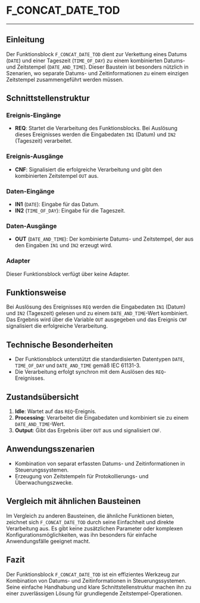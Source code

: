 # F_CONCAT_DATE_TOD

* * * * * * * * * *
## Einleitung
Der Funktionsblock `F_CONCAT_DATE_TOD` dient zur Verkettung eines Datums (`DATE`) und einer Tageszeit (`TIME_OF_DAY`) zu einem kombinierten Datums- und Zeitstempel (`DATE_AND_TIME`). Dieser Baustein ist besonders nützlich in Szenarien, wo separate Datums- und Zeitinformationen zu einem einzigen Zeitstempel zusammengeführt werden müssen.

## Schnittstellenstruktur

### **Ereignis-Eingänge**
- **REQ**: Startet die Verarbeitung des Funktionsblocks. Bei Auslösung dieses Ereignisses werden die Eingabedaten `IN1` (Datum) und `IN2` (Tageszeit) verarbeitet.

### **Ereignis-Ausgänge**
- **CNF**: Signalisiert die erfolgreiche Verarbeitung und gibt den kombinierten Zeitstempel `OUT` aus.

### **Daten-Eingänge**
- **IN1** (`DATE`): Eingabe für das Datum.
- **IN2** (`TIME_OF_DAY`): Eingabe für die Tageszeit.

### **Daten-Ausgänge**
- **OUT** (`DATE_AND_TIME`): Der kombinierte Datums- und Zeitstempel, der aus den Eingaben `IN1` und `IN2` erzeugt wird.

### **Adapter**
Dieser Funktionsblock verfügt über keine Adapter.

## Funktionsweise
Bei Auslösung des Ereignisses `REQ` werden die Eingabedaten `IN1` (Datum) und `IN2` (Tageszeit) gelesen und zu einem `DATE_AND_TIME`-Wert kombiniert. Das Ergebnis wird über die Variable `OUT` ausgegeben und das Ereignis `CNF` signalisiert die erfolgreiche Verarbeitung.

## Technische Besonderheiten
- Der Funktionsblock unterstützt die standardisierten Datentypen `DATE`, `TIME_OF_DAY` und `DATE_AND_TIME` gemäß IEC 61131-3.
- Die Verarbeitung erfolgt synchron mit dem Auslösen des `REQ`-Ereignisses.

## Zustandsübersicht
1. **Idle**: Wartet auf das `REQ`-Ereignis.
2. **Processing**: Verarbeitet die Eingabedaten und kombiniert sie zu einem `DATE_AND_TIME`-Wert.
3. **Output**: Gibt das Ergebnis über `OUT` aus und signalisiert `CNF`.

## Anwendungsszenarien
- Kombination von separat erfassten Datums- und Zeitinformationen in Steuerungssystemen.
- Erzeugung von Zeitstempeln für Protokollierungs- und Überwachungszwecke.

## Vergleich mit ähnlichen Bausteinen
Im Vergleich zu anderen Bausteinen, die ähnliche Funktionen bieten, zeichnet sich `F_CONCAT_DATE_TOD` durch seine Einfachheit und direkte Verarbeitung aus. Es gibt keine zusätzlichen Parameter oder komplexen Konfigurationsmöglichkeiten, was ihn besonders für einfache Anwendungsfälle geeignet macht.

## Fazit
Der Funktionsblock `F_CONCAT_DATE_TOD` ist ein effizientes Werkzeug zur Kombination von Datums- und Zeitinformationen in Steuerungssystemen. Seine einfache Handhabung und klare Schnittstellenstruktur machen ihn zu einer zuverlässigen Lösung für grundlegende Zeitstempel-Operationen.